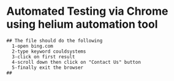 # Automated Testing via Chrome using helium automation tool

    ## The file should do the following 
      1-open bing.com
      2-type keyword couldsystems
      3-click on first result
      4-scroll down then click on "Contact Us" button
      5-finally exit the browser
    ##
    
